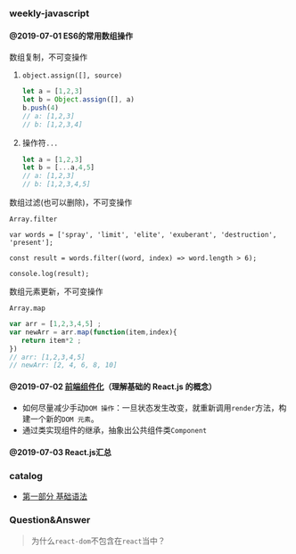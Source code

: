 ### weekly-javascript

#### @2019-07-01  ES6的常用数组操作

数组复制，不可变操作

1. `object.assign([], source)`

   ```js
   let a = [1,2,3]
   let b = Object.assign([], a)
   b.push(4)
   // a: [1,2,3]
   // b: [1,2,3,4]
   ```

   

2. 操作符`...`

   ```js
   let a = [1,2,3]
   let b = [...a,4,5]
   // a: [1,2,3]
   // b: [1,2,3,4,5]
   ```



数组过滤(也可以删除)，不可变操作

`Array.filter`

```
var words = ['spray', 'limit', 'elite', 'exuberant', 'destruction', 'present'];

const result = words.filter((word, index) => word.length > 6);

console.log(result);
```



数组元素更新，不可变操作

`Array.map`

```js
var arr = [1,2,3,4,5] ;
var newArr = arr.map(function(item,index){
   return item*2 ;
}) 
// arr: [1,2,3,4,5]
// newArr: [2, 4, 6, 8, 10]
```



#### @2019-07-02  [前端组件化](https://github.com/KayanChan/weekly-javascript/blob/master/frontend-componentization/README.md)（理解基础的 React.js 的概念）

* 如何尽量减少手动`DOM 操作`：一旦状态发生改变，就重新调用`render`方法，构建一个新的`DOM 元素`。
* 通过类实现组件的继承，抽象出公共组件类`Component`



#### @2019-07-03 React.js汇总

### catalog

- [第一部分 基础语法](https://github.com/KayanChan/weekly-javascript/blob/master/reactjs-summary/basic-grammer.md)

### Question&Answer

> 为什么`react-dom`不包含在`react`当中？

